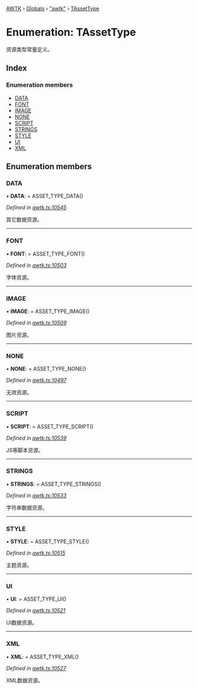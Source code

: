 [AWTK](../README.md) › [Globals](../globals.md) › ["awtk"](../modules/_awtk_.md) › [TAssetType](_awtk_.tassettype.md)

# Enumeration: TAssetType

资源类型常量定义。

## Index

### Enumeration members

* [DATA](_awtk_.tassettype.md#data)
* [FONT](_awtk_.tassettype.md#font)
* [IMAGE](_awtk_.tassettype.md#image)
* [NONE](_awtk_.tassettype.md#none)
* [SCRIPT](_awtk_.tassettype.md#script)
* [STRINGS](_awtk_.tassettype.md#strings)
* [STYLE](_awtk_.tassettype.md#style)
* [UI](_awtk_.tassettype.md#ui)
* [XML](_awtk_.tassettype.md#xml)

## Enumeration members

###  DATA

• **DATA**: =  ASSET_TYPE_DATA()

*Defined in [awtk.ts:10545](https://github.com/zlgopen/awtk-binding/blob/d9c773a/tools/code_gen/js/output/awtk.ts#L10545)*

其它数据资源。

___

###  FONT

• **FONT**: =  ASSET_TYPE_FONT()

*Defined in [awtk.ts:10503](https://github.com/zlgopen/awtk-binding/blob/d9c773a/tools/code_gen/js/output/awtk.ts#L10503)*

字体资源。

___

###  IMAGE

• **IMAGE**: =  ASSET_TYPE_IMAGE()

*Defined in [awtk.ts:10509](https://github.com/zlgopen/awtk-binding/blob/d9c773a/tools/code_gen/js/output/awtk.ts#L10509)*

图片资源。

___

###  NONE

• **NONE**: =  ASSET_TYPE_NONE()

*Defined in [awtk.ts:10497](https://github.com/zlgopen/awtk-binding/blob/d9c773a/tools/code_gen/js/output/awtk.ts#L10497)*

无效资源。

___

###  SCRIPT

• **SCRIPT**: =  ASSET_TYPE_SCRIPT()

*Defined in [awtk.ts:10539](https://github.com/zlgopen/awtk-binding/blob/d9c773a/tools/code_gen/js/output/awtk.ts#L10539)*

JS等脚本资源。

___

###  STRINGS

• **STRINGS**: =  ASSET_TYPE_STRINGS()

*Defined in [awtk.ts:10533](https://github.com/zlgopen/awtk-binding/blob/d9c773a/tools/code_gen/js/output/awtk.ts#L10533)*

字符串数据资源。

___

###  STYLE

• **STYLE**: =  ASSET_TYPE_STYLE()

*Defined in [awtk.ts:10515](https://github.com/zlgopen/awtk-binding/blob/d9c773a/tools/code_gen/js/output/awtk.ts#L10515)*

主题资源。

___

###  UI

• **UI**: =  ASSET_TYPE_UI()

*Defined in [awtk.ts:10521](https://github.com/zlgopen/awtk-binding/blob/d9c773a/tools/code_gen/js/output/awtk.ts#L10521)*

UI数据资源。

___

###  XML

• **XML**: =  ASSET_TYPE_XML()

*Defined in [awtk.ts:10527](https://github.com/zlgopen/awtk-binding/blob/d9c773a/tools/code_gen/js/output/awtk.ts#L10527)*

XML数据资源。

